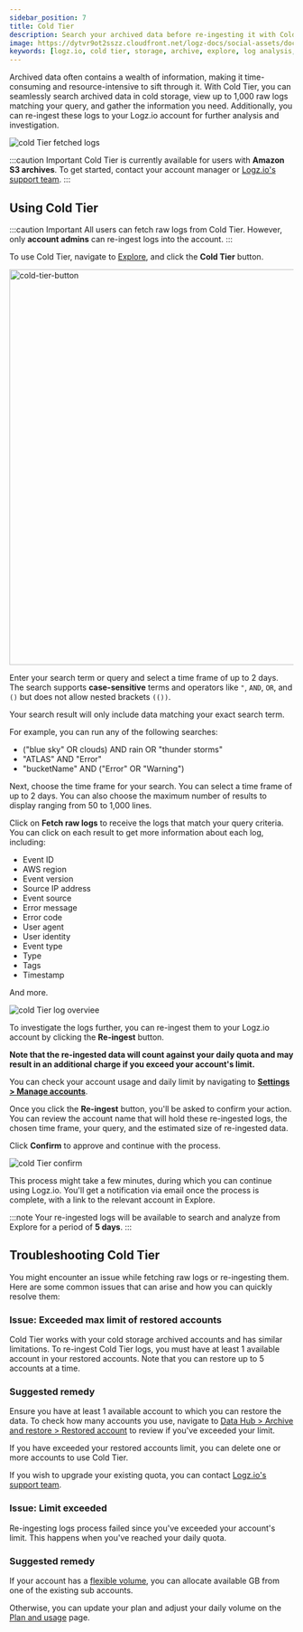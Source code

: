 ```yaml
---
sidebar_position: 7
title: Cold Tier
description: Search your archived data before re-ingesting it with Cold Tier
image: https://dytvr9ot2sszz.cloudfront.net/logz-docs/social-assets/docs-social.jpg
keywords: [logz.io, cold tier, storage, archive, explore, log analysis, observability]
---
```


Archived data often contains a wealth of information, making it time-consuming and resource-intensive to sift through it. With Cold Tier, you can seamlessly search archived data in cold storage, view up to 1,000 raw logs matching your query, and gather the information you need. Additionally, you can re-ingest these logs to your Logz.io account for further analysis and investigation.



![cold Tier fetched logs](https://dytvr9ot2sszz.cloudfront.net/logz-docs/cold-search/cold-search-close-up.png)


:::caution Important 
Cold Tier is currently available for users with **Amazon S3 archives**. To get started, contact your account manager or [Logz.io's support team](mailto:help@logz.io).
:::

## Using Cold Tier


:::caution Important
All users can fetch raw logs from Cold Tier. However, only **account admins** can re-ingest logs into the account.
:::

To use Cold Tier, navigate to [Explore](https://app.logz.io/#/dashboard/explore), and click the **Cold Tier** button.


<img src="https://dytvr9ot2sszz.cloudfront.net/logz-docs/cold-search/cold-tier-button.png" alt="cold-tier-button" width="700"/>

Enter your search term or query and select a time frame of up to 2 days. The search supports **case-sensitive** terms and operators like `"`, `AND`, `OR`, and `()` but does not allow nested brackets `(())`.

Your search result will only include data matching your exact search term.

For example, you can run any of the following searches:

* ("blue sky" OR clouds) AND rain OR "thunder storms"
* "ATLAS" AND "Error"
* "bucketName" AND ("Error" OR "Warning")


Next, choose the time frame for your search. You can select a time frame of up to 2 days. You can also choose the maximum number of results to display ranging from 50 to 1,000 lines.

Click on **Fetch raw logs** to receive the logs that match your query criteria. You can click on each result to get more information about each log, including:

* Event ID
* AWS region
* Event version
* Source IP address
* Event source
* Error message
* Error code
* User agent 
* User identity
* Event type
* Type
* Tags
* Timestamp

And more.

![cold Tier log overviee](https://dytvr9ot2sszz.cloudfront.net/logz-docs/cold-search/cold-search-log-results.png)

To investigate the logs further, you can re-ingest them to your Logz.io account by clicking the **Re-ingest** button.


**Note that the re-ingested data will count against your daily quota and may result in an additional charge if you exceed your account's limit.**

You can check your account usage and daily limit by navigating to [**Settings > Manage accounts**](https://app.logz.io/#/dashboard/settings/manage-accounts).

Once you click the **Re-ingest** button, you'll be asked to confirm your action. You can review the account name that will hold these re-ingested logs, the chosen time frame, your query, and the estimated size of re-ingested data. 

Click **Confirm** to approve and continue with the process. 

![cold Tier confirm](https://dytvr9ot2sszz.cloudfront.net/logz-docs/cold-search/confirmation-message.png)

This process might take a few minutes, during which you can continue using Logz.io. You'll get a notification via email once the process is complete, with a link to the relevant account in Explore.

:::note
Your re-ingested logs will be available to search and analyze from Explore for a period of **5 days**.
:::


## Troubleshooting Cold Tier

You might encounter an issue while fetching raw logs or re-ingesting them. Here are some common issues that can arise and how you can quickly resolve them:

<h3 id="max-limit"> Issue: Exceeded max limit of restored accounts</h3>

Cold Tier works with your cold storage archived accounts and has similar limitations. To re-ingest Cold Tier logs, you must have at least 1 available account in your restored accounts. Note that you can restore up to 5 accounts at a time.

<h3 id="max-remedy"> Suggested remedy</h3>

Ensure you have at least 1 available account to which you can restore the data. To check how many accounts you use, navigate to [Data Hub > Archive and restore > Restored account](https://app.logz.io/#/dashboard/tools/archive-and-restore) to review if you've exceeded your limit.

If you have exceeded your restored accounts limit, you can delete one or more accounts to use Cold Tier. 

If you wish to upgrade your existing quota, you can contact [Logz.io's support team](mailto:help@logz.io).


<h3 id="limit"> Issue: Limit exceeded</h3>

Re-ingesting logs process failed since you've exceeded your account's limit. This happens when you've reached your daily quota.

<h3 id="limit-remedy"> Suggested remedy</h3>


If your account has a [flexible volume](/docs/user-guide/admin/logzio-accounts/flexible-volume/), you can allocate available GB from one of the existing sub accounts.

Otherwise, you can update your plan and adjust your daily volume on the [Plan and usage](https://app.logz.io/#/dashboard/settings/plan-and-billing/plan) page.
